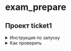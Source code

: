 # exam_prepare

## Проект ticket1
<details>
<summary> Инструкция по запуску </summary>

Для запуска данного проекта необходимо выполнить следующие шаги:

1. Установите Docker и Docker Compose на свой компьютер, если они еще не установлены. Инструкции по установке можно найти на официальных сайтах: https://docs.docker.com/get-docker/ и https://docs.docker.com/compose/install/.

2. Склонируйте репозиторий на свой компьютер:

```
https://github.com/aimakhotka/exam_prepare.git
```

3. Перейдите в папку `ticket1`
4. Создайте файл `.env` в корневой директории проекта и заполните его переменными окружения в соответствии с вашей локальной конфигурацией. Пример заполнения файла `.env`:

```
DB_NAME=airline_tickets
DB_USER=postgres
DB_PASSWORD=postgres
DB_HOST=localhost
DB_PORT=5432
```
5. Запустите контейнеры с помощью docker-compose командой:
```
docker-compose up
```
Для запуска в фоновом режиме используйте флаг -d.

6. Откройте веб-браузер и перейдите на http://localhost:8000/, чтобы использовать приложение.

7. Для остановки контейнеров используйте команду:

```
docker-compose down
```

По умолчанию все данные, созданные приложением, хранятся в `postgres-data/`, которая является точкой монтирования для директории `/var/lib/postgresql/data` контейнера `postgres`. Если вы хотите удалить все данные и начать заново, просто удалите директорию `postgres-data/` перед запуском контейнеров.

</details>

<details>
<summary> Как проверить </summary>

Вот несколько тестовых запросов для проверки функциональности REST API метода /search:

1. Поиск билетов из города "Moscow" в город "London":
```
curl -X GET 'http://localhost:8000/search?city_from=Moscow&city_to=London'
```
2. Поиск билетов из города "London" в город "New York":
```
curl -X GET 'http://localhost:8000/search?city_from=London&city_to=New%20York'
```
3. Поиск билетов из города "New York" в город "San Francisco":
```
curl -X GET 'http://localhost:8000/search?city_from=New%20York&city_to=San%20Francisco'
```

Ожидаемый результат для каждого запроса: список билетов (в виде JSON-объекта), соответствующих заданным параметрам городов отправления и прибытия. Например, для первого запроса ожидается следующий результат:

```
[    {        
        "flight_id": 1,        
        "date": "2023-05-01",        
        "from_city": "Moscow",        
        "to_city": "London",        
        "ticket_id": 1,        
        "price": 1000,        
        "class": "economy",        
        "passenger_id": 1,        
        "full_name": "John Smith",        
        "birth_date": "1980-01-01"    
    },    
    {        
        "flight_id": 1,        
        "date": "2023-05-01",        
        "from_city": "Moscow",        
        "to_city": "London",        
        "ticket_id": 2,        
        "price": 2500,        
        "class": "business",        
        "passenger_id": 2,        
        "full_name": "Jane Smith",        
        "birth_date": "1985-02-15"    
    }
]
```





</details>